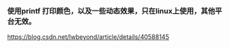###  使用printf 打印颜色，以及一些动态效果，只在linux上使用，其他平台无效。   

https://blog.csdn.net/lwbeyond/article/details/40588145   

